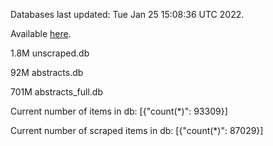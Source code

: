Databases last updated: Tue Jan 25 15:08:36 UTC 2022. 

Available [here](https://github.com/cbeauhilton/ash-db/releases).

1.8M	unscraped.db

92M	abstracts.db

701M	abstracts_full.db

Current number of items in db:
[{"count(*)": 93309}]

Current number of scraped items in db:
[{"count(*)": 87029}]
